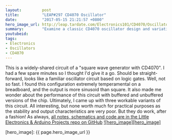 ```yaml
---
layout:         post
title:          "LEAP#297 CD4070 Oscillator"
date:           "2017-05-15 21:21:57 +0800"
hero_image_url: http://leap.tardate.com/Electronics101/CD4070/Oscillator/assets/Oscillator_build.jpg
summary:        "Examine a classic CD4070 oscillator design and variations"
youtubeid:
tags:
- Electronics
- Oscillators
- CD4070
---
```


This is a widely-shared circuit of a "square wave generator with CD4070".
I had a few spare minutes so I thought I'd give it a go. Should be straight-forward, looks like a familiar oscillator circuit based on logic gates.
Well, not so fast. I found this configuration extremely temperamental on a breadboard, and the output is more sinusoid than square. It also made me wonder about the performance of this circuit with buffered and unbuffered versions of the chip.
Ultimately, I came up with three workable variants of this circuit. All interesting, but none worth much for practical purposes as the stability and output characteristics are very poor. But they do work, after a fashion!
As always, [all notes, schematics and code are in the Little Electronics & Arduino Projects repo on GitHub][project]
[![hero_image][hero_image]][project]

[leap]: http://leap.tardate.com
[project]: https://github.com/tardate/LittleArduinoProjects/tree/master/Electronics101/CD4070/Oscillator
[hero_image]: {{ page.hero_image_url }}
